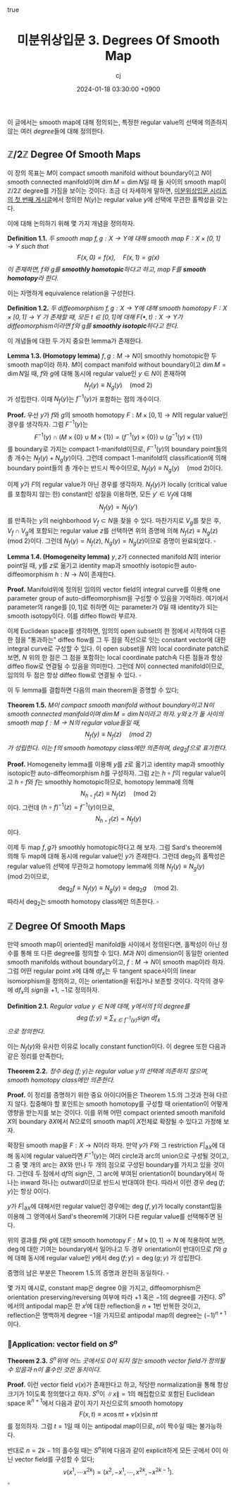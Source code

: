 ﻿---
title: 미분위상입문 3. Degrees Of Smooth Map
author: cj
date: 2024-01-18 03:30:00 +0900
categories: [mathematics]
tags: 
pin: true
math: true
mermaid: false
---
이 글에서는 smooth map에 대해 정의되는, 특정한 regular value의 선택에 의존하지 않는 여러 *degree*들에 대해 정의한다.
## $\mathbb{Z}/2\mathbb{Z}$ Degree Of Smooth Maps

이 장의 목표는 $M$이 compact smooth manifold without boundary이고 $N$이 smooth connected manifold이며 $\dim M=\dim N$일 때 둘 사이의 smooth map이 $\mathbb{Z}/2\mathbb{Z}$ degree를 가짐을 보이는 것이다. 조금 더 자세하게 말하면, [미분위상입문 시리즈의 첫 번째 게시글](https://starshard04.github.io/posts/DT1/)에서 정의한 $N(y)$는 regular value $y$에 선택에 무관한 홀짝성을 갖는다.

이에 대해 논의하기 위해 몇 가지 개념을 정의하자.

**Definition 1.1.** *두 smooth map $f,g:X\rightarrow Y$에 대해 smooth map $F:X\times [0,1]\rightarrow Y$ such that
$$
F(x,0)=f(x),\quad F(x,1)=g(x)
$$
이 존재하면, $f$와 $g$를 **smoothly homotopic**하다고 하고, map $F$를 **smooth homotopy**라 한다.*

이는 자명하게 equivalence relation을 구성한다.

**Definition 1.2.** *두 diffeomorphism $f,g:X\rightarrow Y$에 대해 smooth homotopy $F:X\times[0,1]\rightarrow Y$ 가 존재할 때, 모든 $t\in[0,1]$에 대해 $F(\bullet,t):X\rightarrow Y$가 diffeomorphism이라면 $f$와 $g$를 **smoothly isotopic**하다고 한다.*

이 개념들에 대한 두 가지 중요한 lemma가 존재한다.

**Lemma 1.3. (Homotopy lemma)** $f,g:M\rightarrow N$이 smoothly homotopic한 두 smooth map이라 하자. $M$이 compact manifold without boundary이고 $\dim M=\dim N$일 때, $f$와 $g$에 대해 동시에 regular value인 $y\in N$이 존재하여
$$
N_f(y)\equiv N_g(y)\quad (\mathrm{mod}\ 2)
$$
가 성립한다. 이때 $N_f(y)$는 $f^{-1}(y)$가 포함하는 점의 개수이다.

**Proof.** 우선 $y$가 $f$와 $g$의 smooth homotopy $F:M\times[0,1]\rightarrow N$의 regular value인 경우를 생각하자. 그럼 $F^{-1}(y)$는 
$$
F^{-1}(y)\cap \left(M\times\{0\}\cup M\times\{1\}\right)=(f^{-1}(y)\times\{0\})\cup (g^{-1}(y)\times\{1\})
$$
를 boundary로 가지는 compact 1-manifold이므로, $F^{-1}(y)$의 boundary point들의 총 개수는 $N_f(y)+N_g(y)$이다. 그런데 compact 1-manifold의 classification에 의해 boundary point들의 총 개수는 반드시 짝수이므로, $N_f(y)\equiv N_g(y)\quad (\mathrm{mod}\ 2)$이다.

이제 $y$가 $F$의 regular value가 아닌 경우를 생각하자. $N_f(y)$가 locally (critical value를 포함하지 않는 한) constant인 성질을 이용하면, 모든 $y'\in V_f$에 대해
$$
N_f(y)=N_f(y')
$$
를 만족하는 $y$의 neighborhood $V_f\subset N$을 찾을 수 있다. 마찬가지로 $V_g$를 찾은 후, $V_f\cap V_g$에 포함되는 regular value $z$를 선택하면 위의 증명에 의해 $N_f(z)\equiv N_g(z)\quad (\mathrm{mod}\ 2)$이다. 그런데 $N_f(y)=N_f(z),\ N_g(y)=N_g(z)$이므로 증명이 완료되었다. $\square$

**Lemma 1.4. (Homogeneity lemma)** $y,z$가 connected manifold $N$의 interior point일 때, $y$를 $z$로 옮기고 identity map과 smoothly isotopic한 auto-diffeomorphism $h:N\rightarrow N$이 존재한다.

**Proof.** Manifold위에 정의된 임의의 vector field의 integral curve를 이용해 one parameter group of auto-diffeomorphism을 구성할 수 있음을 기억하라. 여기에서 parameter의 range를 $[0,1]$로 취하면 이는 parameter가 $0$일 때 identity가 되는 smooth isotopy이다. 이를 diffeo flow라 부르자.

이제 Euclidean space를 생각하면, 임의의 open subset의 한 점에서 시작하여 다른 한 점을 "통과하는" diffeo flow를 그 두 점을 직선으로 잇는 constant vector에 대한 integral curve로 구성할 수 있다. 이 open subset을 $N$의 local coordinate patch로 보면, $N$ 위의 한 점은 그 점을 포함하는 local coordinate patch속 다른 점들과 항상 diffeo flow로 연결될 수 있음을 의미한다. 그런데 $N$이 connected manifold이므로, 임의의 두 점은 항상 diffeo flow로 연결될 수 있다. $\square$

이 두 lemma를 결합하면 다음의 main theorem을 증명할 수 있다;

**Theorem 1.5.** *$M$이 compact smooth manifold without boundary이고 $N$이 smooth connected manifold이며 $\dim M=\dim N$이라고 하자. $y$와 $z$가 둘 사이의 smooth map $f:M\rightarrow N$의 regular value들일 때,
$$
N_f(y)\equiv N_f(z)\quad(\mathrm{mod}\ 2)
$$
가 성립한다. 이는 $f$의 smooth homotopy class에만 의존하며, $\deg_2 f$으로 표기한다.*

**Proof.** Homogeneity lemma를 이용해 $y$를 $z$로 옮기고 identity map과 smoothly isotopic한 auto-diffeomorphism $h$를 구성하자. 그럼 $z$는 $h\circ f$의 regular value이고 $h\circ f$와 $f$는 smoothly homotopic하므로, homotopy lemma에 의해
$$
N_{h\circ f}(z)\equiv N_f(z)\quad(\mathrm{mod}\ 2)
$$
이다. 그런데 $(h\circ f)^{-1}(z)=f^{-1}(y)$이므로,
$$
N_{h\circ f}(z)=N_f(y)
$$
이다. 

이제 두 map $f,g$가 smoothly homotopic하다고 해 보자. 그럼 Sard's theorem에 의해 두 map에 대해 동시에 regular value인 $y$가 존재한다. 그런데 $\deg_2$의 홀짝성은 regular value의 선택에 무관하고 homotopy lemma에 의해 $N_f(y)\equiv N_g(y)\quad (\mathrm{mod}\ 2)$이므로,
$$
\deg_2 f\equiv N_f(y)\equiv N_g(y)\equiv \deg_2 g\quad (\mathrm{mod}\ 2).
$$
따라서 $\deg_2$는 smooth homotopy class에만 의존한다. $\square$
## $\mathbb{Z}$ Degree Of Smooth Maps

만약 smooth map이 oriented된 manifold들 사이에서 정의된다면, 홀짝성이 아닌 정수를 통해 또 다른 degree를 정의할 수 있다. $M$과 $N$이 dimension이 동일한 oriented smooth manifolds without boundary이고, $f:M\rightarrow N$이 smooth map이라 하자. 그럼 어떤 regular point $x$에 대해 $\mathsf{d}f_x$는 두 tangent space사이의 linear isomorphism을 정의하고, 이는 orientation을 뒤집거나 보존할 것이다. 각각의 경우에 $\mathsf{d}f_x$의 *sign*을 $+1$, $-1$로 정의하자. 

**Definition 2.1.** *Regular value $y\in N$에 대해, $y$에서의 $f$의 degree를
$$
\deg (f;y)\equiv\sum_{x\in f^{-1}(y)}\mathrm{sign}\ \mathsf{d}f_x
$$
으로 정의한다.*

이는 $N_f(y)$와 유사한 이유로 locally constant function이다. 이 degree 또한 다음과 같은 정리를 만족한다;

**Theorem 2.2.** *정수 $\deg (f;y)$는 regular value $y$의 선택에 의존하지 않으며, smooth homotopy class에만 의존한다.*

**Proof.** 이 정리를 증명하기 위한 중요 아이디어들은 Theorem 1.5.의 그것과 전혀 다르지 않다. 집중해야 할 포인트는 smooth homotopy를 구성할 때 orientation이 어떻게 영향을 받는지를 보는 것이다. 이를 위해 어떤 compact oriented smooth manifold $X$의 boundary $\partial X$에서 $N$으로의 smooth map이 $X$전체로 확장될 수 있다고 가정해 보자.

확장된 smooth map을 $F:X\rightarrow N$이라 하자. 만약 $y$가 $F$와 그 restriction $F\vert_{\partial X}$에 대해 동시에 regular value라면 $F^{-1}(y)$는 여러 circle과 arc의 union으로 구성될 것이고, 그 중 몇 개의 arc는 $\partial X$와 만나 두 개의 점으로 구성된 boundary를 가지고 있을 것이다. 그런데 두 점에서 $\mathsf{d}f$의 sign은, 그 arc에 부여된 orientation이 boundary에서 하나는 inward 하나는 outward이므로 반드시 반대여야 한다. 따라서 이런 경우 $\deg(f;y)$는 항상 $0$이다.

$y$가 $F\vert_{\partial X}$에 대해서만 regular value인 경우에는 $\deg(f,y)$가 locally constant임을 이용해 그 영역에서 Sard's theorem에 기대어 다른 regular value를 선택해주면 된다.

위의 결과를 $f$와 $g$에 대한 smooth homotopy $F: M\times [0,1]\rightarrow N$ 에 적용하여 보면, $\deg$에 대한 기여는 boundary에서 일어나고 두 경우 orientation이 반대이므로 $f$와 $g$에 대해 동시에 regular value인 $y$에서 $\deg(f;y)=\deg(g;y)$ 가 성립한다.

증명의 남은 부분은 Theorem 1.5.의 증명과 완전히 동일하다. $\square$

몇 가지 예시로, constant map은 degree $0$을 가지고, diffeomorphism은 orientation preserving/reversing 여부에 따라 $+1$ 혹은 $-1$의 degree를 가진다. $S^n$에서의 antipodal map은 한 $x^i$에 대한 reflection을 $n+1$번 반복한 것이고, reflection은 명백하게 degree $-1$을 가지므로 antipodal map의 degree는 $(-1)^{n+1}$이다.

### Application: vector field on $S^n$

**Theorem 2.3.** *$S^n$위에 어느 곳에서도 $0$이 되지 않는 smooth vector field가 정의될 수 있음과 $n$이 홀수인 것은 동치이다.*

**Proof.** 이런 vector field $v(x)$가 존재한다고 하고, 적당한 normalization을 통해 항상 크기가 $1$이도록 정의했다고 하자. $S^n$이 $\lVert x\rVert=1$의 해집합으로 포함된 Euclidean space $\mathbb{R}^{n+1}$에서 다음과 같이 자기 자신으로의 smooth homotopy 
$$
F(x,t)\equiv x\cos\pi t+v(x)\sin\pi t
$$
를 정의하자. 그럼 $t=1$일 때 이는 antipodal map이므로, $n$이 짝수일 때는 불가능하다.

반대로 $n=2k-1$의 홀수일 때는 $S^n$위에 다음과 같이 explicit하게 모든 곳에서 $0$이 아닌 vector field를 구성할 수 있다;
$$
v(x^1,\cdots x^{2k})=(x^2,-x^1,\cdots,x^{2k},-x^{2k-1}).
$$ $\square$


